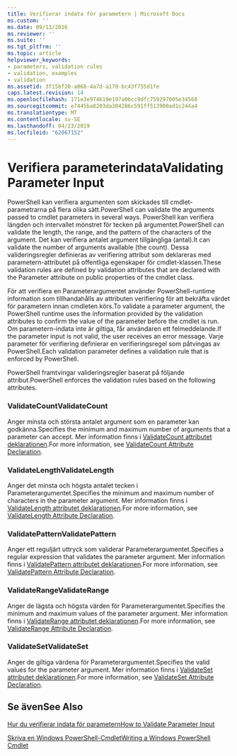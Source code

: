 ```yaml
---
title: Verifierar indata för parametern | Microsoft Docs
ms.custom: ''
ms.date: 09/13/2016
ms.reviewer: ''
ms.suite: ''
ms.tgt_pltfrm: ''
ms.topic: article
helpviewer_keywords:
- parameters, validation rules
- validation, examples
- validation
ms.assetid: 3f15bf20-a068-4a7d-a170-bc43f755d1fe
caps.latest.revision: 14
ms.openlocfilehash: 171e3e974619e197a0bcc9dfc759297005e34568
ms.sourcegitcommit: e7445ba8203da304286c591ff513900ad1c244a4
ms.translationtype: MT
ms.contentlocale: sv-SE
ms.lasthandoff: 04/23/2019
ms.locfileid: "62067152"
---
```

# <a name="validating-parameter-input"></a><span data-ttu-id="ea39b-102">Verifiera parameterindata</span><span class="sxs-lookup"><span data-stu-id="ea39b-102">Validating Parameter Input</span></span>

<span data-ttu-id="ea39b-103">PowerShell kan verifiera argumenten som skickades till cmdlet-parametrarna på flera olika sätt.</span><span class="sxs-lookup"><span data-stu-id="ea39b-103">PowerShell can validate the arguments passed to cmdlet parameters in several ways.</span></span>
<span data-ttu-id="ea39b-104">PowerShell kan verifiera längden och intervallet mönstret för tecken på argumentet.</span><span class="sxs-lookup"><span data-stu-id="ea39b-104">PowerShell can validate the length, the range, and the pattern of the characters of the argument.</span></span>
<span data-ttu-id="ea39b-105">Det kan verifiera antalet argument tillgängliga (antal).</span><span class="sxs-lookup"><span data-stu-id="ea39b-105">It can validate the number of arguments available (the count).</span></span>
<span data-ttu-id="ea39b-106">Dessa valideringsregler definieras av verifiering attribut som deklareras med parametern-attributet på offentliga egenskaper för cmdlet-klassen.</span><span class="sxs-lookup"><span data-stu-id="ea39b-106">These validation rules are defined by validation attributes that are declared with the Parameter attribute on public properties of the cmdlet class.</span></span>

<span data-ttu-id="ea39b-107">För att verifiera en Parameterargumentet använder PowerShell-runtime information som tillhandahålls av attributen verifiering för att bekräfta värdet för parametern innan cmdleten körs.</span><span class="sxs-lookup"><span data-stu-id="ea39b-107">To validate a parameter argument, the PowerShell runtime uses the information provided by the validation attributes to confirm the value of the parameter before the cmdlet is run.</span></span>
<span data-ttu-id="ea39b-108">Om parametern-indata inte är giltiga, får användaren ett felmeddelande.</span><span class="sxs-lookup"><span data-stu-id="ea39b-108">If the parameter input is not valid, the user receives an error message.</span></span>
<span data-ttu-id="ea39b-109">Varje parameter för verifiering definierar en verifieringsregel som påtvingas av PowerShell.</span><span class="sxs-lookup"><span data-stu-id="ea39b-109">Each validation parameter defines a validation rule that is enforced by PowerShell.</span></span>

<span data-ttu-id="ea39b-110">PowerShell framtvingar valideringsregler baserat på följande attribut.</span><span class="sxs-lookup"><span data-stu-id="ea39b-110">PowerShell enforces the validation rules based on the following attributes.</span></span>

### <a name="validatecount"></a><span data-ttu-id="ea39b-111">ValidateCount</span><span class="sxs-lookup"><span data-stu-id="ea39b-111">ValidateCount</span></span>

<span data-ttu-id="ea39b-112">Anger minsta och största antalet argument som en parameter kan godkänna.</span><span class="sxs-lookup"><span data-stu-id="ea39b-112">Specifies the minimum and maximum number of arguments that a parameter can accept.</span></span>
<span data-ttu-id="ea39b-113">Mer information finns i [ValidateCount attributet deklarationen](./validatecount-attribute-declaration.md).</span><span class="sxs-lookup"><span data-stu-id="ea39b-113">For more information, see [ValidateCount Attribute Declaration](./validatecount-attribute-declaration.md).</span></span>

### <a name="validatelength"></a><span data-ttu-id="ea39b-114">ValidateLength</span><span class="sxs-lookup"><span data-stu-id="ea39b-114">ValidateLength</span></span>

<span data-ttu-id="ea39b-115">Anger det minsta och högsta antalet tecken i Parameterargumentet.</span><span class="sxs-lookup"><span data-stu-id="ea39b-115">Specifies the minimum and maximum number of characters in the parameter argument.</span></span>
<span data-ttu-id="ea39b-116">Mer information finns i [ValidateLength attributet deklarationen](./validatelength-attribute-declaration.md).</span><span class="sxs-lookup"><span data-stu-id="ea39b-116">For more information, see [ValidateLength Attribute Declaration](./validatelength-attribute-declaration.md).</span></span>

### <a name="validatepattern"></a><span data-ttu-id="ea39b-117">ValidatePattern</span><span class="sxs-lookup"><span data-stu-id="ea39b-117">ValidatePattern</span></span>

<span data-ttu-id="ea39b-118">Anger ett reguljärt uttryck som validerar Parameterargumentet.</span><span class="sxs-lookup"><span data-stu-id="ea39b-118">Specifies a regular expression that validates the parameter argument.</span></span>
<span data-ttu-id="ea39b-119">Mer information finns i [ValidatePattern attributet deklarationen](./validatepattern-attribute-declaration.md).</span><span class="sxs-lookup"><span data-stu-id="ea39b-119">For more information, see [ValidatePattern Attribute Declaration](./validatepattern-attribute-declaration.md).</span></span>

### <a name="validaterange"></a><span data-ttu-id="ea39b-120">ValidateRange</span><span class="sxs-lookup"><span data-stu-id="ea39b-120">ValidateRange</span></span>

<span data-ttu-id="ea39b-121">Anger de lägsta och högsta värden för Parameterargumentet.</span><span class="sxs-lookup"><span data-stu-id="ea39b-121">Specifies the minimum and maximum values of the parameter argument.</span></span>
<span data-ttu-id="ea39b-122">Mer information finns i [ValidateRange attributet deklarationen](./validaterange-attribute-declaration.md).</span><span class="sxs-lookup"><span data-stu-id="ea39b-122">For more information, see [ValidateRange Attribute Declaration](./validaterange-attribute-declaration.md).</span></span>

### <a name="validateset"></a><span data-ttu-id="ea39b-123">ValidateSet</span><span class="sxs-lookup"><span data-stu-id="ea39b-123">ValidateSet</span></span>

<span data-ttu-id="ea39b-124">Anger de giltiga värdena för Parameterargumentet.</span><span class="sxs-lookup"><span data-stu-id="ea39b-124">Specifies the valid values for the parameter argument.</span></span>
<span data-ttu-id="ea39b-125">Mer information finns i [ValidateSet attributet deklarationen](./validateset-attribute-declaration.md).</span><span class="sxs-lookup"><span data-stu-id="ea39b-125">For more information, see [ValidateSet Attribute Declaration](./validateset-attribute-declaration.md).</span></span>

## <a name="see-also"></a><span data-ttu-id="ea39b-126">Se även</span><span class="sxs-lookup"><span data-stu-id="ea39b-126">See Also</span></span>

[<span data-ttu-id="ea39b-127">Hur du verifierar indata för parametern</span><span class="sxs-lookup"><span data-stu-id="ea39b-127">How to Validate Parameter Input</span></span>](./how-to-validate-parameter-input.md)

[<span data-ttu-id="ea39b-128">Skriva en Windows PowerShell-Cmdlet</span><span class="sxs-lookup"><span data-stu-id="ea39b-128">Writing a Windows PowerShell Cmdlet</span></span>](./writing-a-windows-powershell-cmdlet.md)
